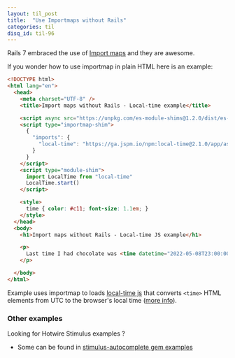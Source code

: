 ```yaml
---
layout: til_post
title:  "Use Importmaps without Rails"
categories: til
disq_id: til-96
---
```


Rails 7 embraced the use of [Import maps](https://github.com/rails/importmap-rails) and they are awesome.

If you wonder how to use importmap in plain HTML here is an example:


```html
<!DOCTYPE html>
<html lang="en">
  <head>
    <meta charset="UTF-8" />
    <title>Import maps without Rails - Local-time example</title>

    <script async src="https://unpkg.com/es-module-shims@1.2.0/dist/es-module-shims.js"></script>
    <script type="importmap-shim">
      {
        "imports": {
          "local-time": "https://ga.jspm.io/npm:local-time@2.1.0/app/assets/javascripts/local-time.js"
        }
      }
    </script>
    <script type="module-shim">
      import LocalTime from "local-time"
      LocalTime.start()
    </script>

    <style>
      time { color: #c11; font-size: 1.1em; }
    </style>
  </head>
  <body>
    <h1>Import maps without Rails - Local-time JS example</h1>

    <p>
      Last time I had chocolate was <time datetime="2022-05-08T23:00:00+02:00" data-local="time-ago">8th of May</time>
    </p>

  </body>
</html>
```


Example uses importmap to loads <a href="https://www.npmjs.com/package/local-time">local-time js</a>
that converts `<time>` HTML elements from UTC to the browser's local time (<a href="https://github.com/basecamp/local_time">more info</a>).


### Other examples

Looking for Hotwire Stimulus examples ?
* Some can be found in [stimulus-autocomplete gem examples](https://github.com/afcapel/stimulus-autocomplete/tree/main/examples)
